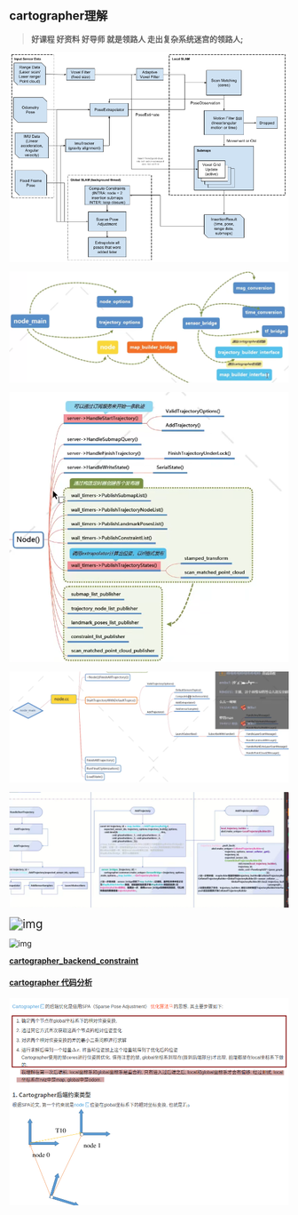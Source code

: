 ## cartographer理解

> **好课程 好资料 好导师 就是领路人 走出复杂系统迷宫的领路人;**

![high_level_system_overview](cartographer.assets/high_level_system_overview.png)

![image-20220217104938556](cartographer.assets/image-20220217104938556.png)

![image-20220217104608004](cartographer.assets/image-20220217104608004.png)







![image-20220217104721843](cartographer.assets/image-20220217104721843.png)

![image-20220221112354246](cartographer.assets/image-20220221112354246.png)

<img src="https://img-blog.csdnimg.cn/2021030721350338.png?x-oss-process=image/watermark,type_ZmFuZ3poZW5naGVpdGk,shadow_10,text_aHR0cHM6Ly9ibG9nLmNzZG4ubmV0L1JvYm9DaGVuZ3pp,size_16,color_FFFFFF,t_70" alt="img" style="zoom:150%;" />

![img](https://i-blog.csdnimg.cn/blog_migrate/9601d4cf8c3985e11d38329c651c5df0.png#pic_center)

[**cartographer_backend_constraint**](https://blog.csdn.net/fb_941219/article/details/125408495?spm=1001.2101.3001.6650.2&utm_medium=distribute.pc_relevant.none-task-blog-2%7Edefault%7EBlogCommendFromBaidu%7ERate-2-125408495-blog-97759161.235%5Ev43%5Epc_blog_bottom_relevance_base1&depth_1-utm_source=distribute.pc_relevant.none-task-blog-2%7Edefault%7EBlogCommendFromBaidu%7ERate-2-125408495-blog-97759161.235%5Ev43%5Epc_blog_bottom_relevance_base1&utm_relevant_index=5)

#### [cartographer 代码分析](https://blog.csdn.net/RoboChengzi/article/details/114499269)



![image-20241128101016681](cartographer.assets/image-20241128101016681.png)





